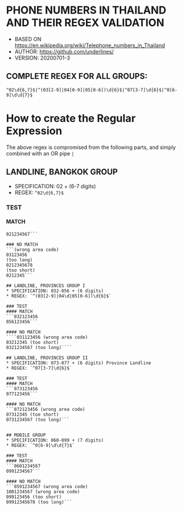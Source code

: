 
# PHONE NUMBERS IN THAILAND AND THEIR REGEX VALIDATION
* BASED ON https://en.wikipedia.org/wiki/Telephone_numbers_in_Thailand
* AUTHOR: https://github.com/underlines/
* VERSION: 20200701-3

## COMPLETE REGEX FOR ALL GROUPS:
```
^02\d{6,7}$|^(03[2-9]|04[0-9]|05[0-6])\d{6}$|^07[3-7]\d{6}$|^0[6-9]\d\d{7}$
```
# How to create the Regular Expression
The above regex is compromised from the following parts, and simply combined with an OR pipe `|`
## LANDLINE, BANGKOK GROUP
* SPECIFICATION: 02 + (6-7 digits)
* REGEX: `^02\d{6,7}$`
### TEST
#### MATCH
```02123456
021234567```

### NO MATCH
```(wrong area code)
03123456
(too long)
0212345678
(too short)
0212345```

## LANDLINE, PROVINCES GROUP I
* SPECIFICATION: 032-056 + (6 digits)
* REGEX: `^(03[2-9]|04\d|05[0-6])\d{6}$`

### TEST 
#### MATCH
```032123456
056123456```

#### NO MATCH
````031123456 (wrong area code)
03212345 (too short)
0321234567 (too long)````

## LANDLINE, PROVINCES GROUP II
* SPECIFICATION: 073-077 + (6 digits) Province Landline
* REGEX: `^07[3-7]\d{6}$`

### TEST
#### MATCH
```073123456
077123456```

#### NO MATCH
```072123456 (wrong area code)
07312345 (too short)
0731234567 (too long)```


## MOBILE GROUP
* SPECIFICATION: 060-099 + (7 digits)
* REGEX: `^0[6-9]\d\d{7}$`

### TEST
#### MATCH
```0601234567
0991234567```

#### NO MATCH
```0591234567 (wrong area code)
1001234567 (wrong area code)
099123456 (too short)
09912345678 (too long)```

